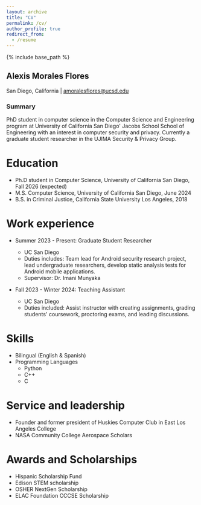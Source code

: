 ```yaml
---
layout: archive
title: "CV"
permalink: /cv/
author_profile: true
redirect_from:
  - /resume
---
```


{% include base_path %}

## Alexis Morales Flores
San Diego, California | amoralesflores@ucsd.edu

### Summary
PhD student in computer science in the Computer Science and Engineering program at University of California San Diego' Jacobs School School of Engineering with an interest in computer security and privacy. Currently a graduate student researcher in the UJIMA Security & Privacy Group.

Education
======
* Ph.D student in Computer Science, University of California San Diego, Fall 2026 (expected)
* M.S. Computer Science, University of California San Diego, June 2024
* B.S. in Criminal Justice, California State University Los Angeles, 2018

Work experience
======
* Summer 2023 - Present: Graduate Student Researcher
  * UC San Diego
  * Duties includes: Team lead for Android security research project, lead undergraduate researchers, develop static analysis tests for Android mobile applications.
  * Supervisor: Dr. Imani Munyaka

* Fall 2023 - Winter 2024: Teaching Assistant
  * UC San Diego
  * Duties included: Assist instructor with creating assignments, grading students' coursework, proctoring exams, and leading discussions.
  
Skills
======
* Bilingual (English & Spanish)
* Programming Languages
  * Python
  * C++
  * C

<!-- Publications
======
  <ul>{% for post in site.publications reversed %}
    {% include archive-single-cv.html %}
  {% endfor %}</ul> -->
  
<!-- Talks
======
  <ul>{% for post in site.talks reversed %}
    {% include archive-single-talk-cv.html  %}
  {% endfor %}</ul> -->
  
<!-- Teaching Assistant
======
  <ul>{% for post in site.teaching reversed %}
    {% include archive-single-cv.html %}
  {% endfor %}</ul> -->
  
Service and leadership
======
* Founder and former president of Huskies Computer Club in East Los Angeles College
* NASA Community College Aerospace Scholars 

Awards and Scholarships
======
* Hispanic Scholarship Fund
* Edison STEM scholarship
* OSHER NextGen Scholarship
* ELAC Foundation CCCSE Scholarship
